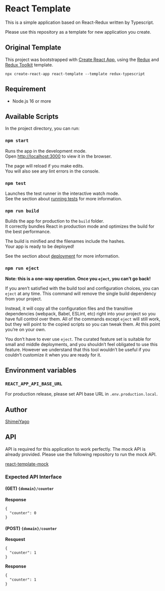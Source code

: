 # React Template

This is a simple application based on React-Redux written by Typescript.

Please use this repository as a template for new application you create.

## Original Template

This project was bootstrapped with [Create React App](https://github.com/facebook/create-react-app), using the [Redux](https://redux.js.org/) and [Redux Toolkit](https://redux-toolkit.js.org/) template.

`npx create-react-app react-template --template redux-typescript`

## Requirement

- Node.js 16 or more

## Available Scripts

In the project directory, you can run:

### `npm start`

Runs the app in the development mode.<br />
Open [http://localhost:3000](http://localhost:3000) to view it in the browser.

The page will reload if you make edits.<br />
You will also see any lint errors in the console.

### `npm test`

Launches the test runner in the interactive watch mode.<br />
See the section about [running tests](https://facebook.github.io/create-react-app/docs/running-tests) for more information.

### `npm run build`

Builds the app for production to the `build` folder.<br />
It correctly bundles React in production mode and optimizes the build for the best performance.

The build is minified and the filenames include the hashes.<br />
Your app is ready to be deployed!

See the section about [deployment](https://facebook.github.io/create-react-app/docs/deployment) for more information.

### `npm run eject`

**Note: this is a one-way operation. Once you `eject`, you can’t go back!**

If you aren’t satisfied with the build tool and configuration choices, you can `eject` at any time. This command will remove the single build dependency from your project.

Instead, it will copy all the configuration files and the transitive dependencies (webpack, Babel, ESLint, etc) right into your project so you have full control over them. All of the commands except `eject` will still work, but they will point to the copied scripts so you can tweak them. At this point you’re on your own.

You don’t have to ever use `eject`. The curated feature set is suitable for small and middle deployments, and you shouldn’t feel obligated to use this feature. However we understand that this tool wouldn’t be useful if you couldn’t customize it when you are ready for it.

## Environment variables

### `REACT_APP_API_BASE_URL`

For production release, please set API base URL in `.env.production.local`.


## Author
[ShimeiYago](https://github.com/ShimeiYago)


## API

API is required for this application to work perfectly.
The mock API is already provided. Please use the following repository to run the mock API.

[react-template-mock](https://github.com/ShimeiYago/react-template-mock)

### Expected API Interface
#### (GET) `{domain}/counter`
**Response**
```
{
  "counter": 0
}
```

#### (POST) `{domain}/counter`
**Resquest**
```
{
  "counter": 1
}
```

**Response**
```
{
  "counter": 1
}
```
